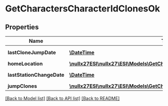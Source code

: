 # GetCharactersCharacterIdClonesOk

## Properties
Name | Type | Description | Notes
------------ | ------------- | ------------- | -------------
**lastCloneJumpDate** | [**\DateTime**](\DateTime.md) | last_clone_jump_date string | [optional] 
**homeLocation** | [**\nullx27ESI\nullx27\ESI\Models\GetCharactersCharacterIdClonesHomeLocation**](GetCharactersCharacterIdClonesHomeLocation.md) |  | [optional] 
**lastStationChangeDate** | [**\DateTime**](\DateTime.md) | last_station_change_date string | [optional] 
**jumpClones** | [**\nullx27ESI\nullx27\ESI\Models\GetCharactersCharacterIdClonesJumpClone[]**](GetCharactersCharacterIdClonesJumpClone.md) | jump_clones array | 

[[Back to Model list]](../README.md#documentation-for-models) [[Back to API list]](../README.md#documentation-for-api-endpoints) [[Back to README]](../README.md)



